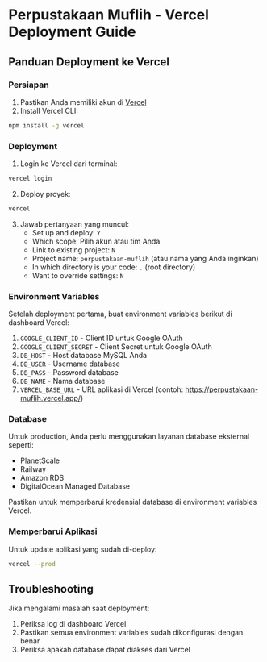 # Perpustakaan Muflih - Vercel Deployment Guide

## Panduan Deployment ke Vercel

### Persiapan

1. Pastikan Anda memiliki akun di [Vercel](https://vercel.com/)
2. Install Vercel CLI:
```bash
npm install -g vercel
```

### Deployment

1. Login ke Vercel dari terminal:
```bash
vercel login
```

2. Deploy proyek:
```bash
vercel
```

3. Jawab pertanyaan yang muncul:
   - Set up and deploy: `Y`
   - Which scope: Pilih akun atau tim Anda
   - Link to existing project: `N`
   - Project name: `perpustakaan-muflih` (atau nama yang Anda inginkan)
   - In which directory is your code: `.` (root directory)
   - Want to override settings: `N`

### Environment Variables

Setelah deployment pertama, buat environment variables berikut di dashboard Vercel:

1. `GOOGLE_CLIENT_ID` - Client ID untuk Google OAuth
2. `GOOGLE_CLIENT_SECRET` - Client Secret untuk Google OAuth
3. `DB_HOST` - Host database MySQL Anda
4. `DB_USER` - Username database
5. `DB_PASS` - Password database
6. `DB_NAME` - Nama database
7. `VERCEL_BASE_URL` - URL aplikasi di Vercel (contoh: https://perpustakaan-muflih.vercel.app/)

### Database

Untuk production, Anda perlu menggunakan layanan database eksternal seperti:
- PlanetScale
- Railway
- Amazon RDS
- DigitalOcean Managed Database

Pastikan untuk memperbarui kredensial database di environment variables Vercel.

### Memperbarui Aplikasi

Untuk update aplikasi yang sudah di-deploy:
```bash
vercel --prod
```

## Troubleshooting

Jika mengalami masalah saat deployment:
1. Periksa log di dashboard Vercel
2. Pastikan semua environment variables sudah dikonfigurasi dengan benar
3. Periksa apakah database dapat diakses dari Vercel
